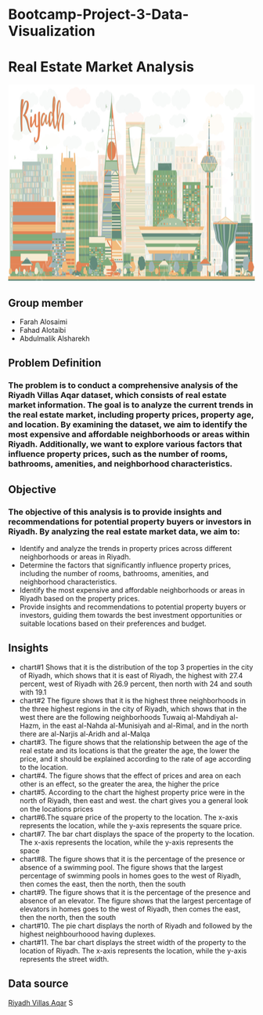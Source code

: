 # Bootcamp-Project-3-Data-Visualization

# Real Estate Market Analysis

<img width="8000" height="400" alt="Screen Shot 1444-06-17 at 9 20 35 AM" src="ry22.png">

## Group member
- Farah Alosaimi
- Fahad Alotaibi
- Abdulmalik Alsharekh

## Problem Definition
### The problem is to conduct a comprehensive analysis of the Riyadh Villas Aqar dataset, which consists of real estate market information. The goal is to analyze the current trends in the real estate market, including property prices, property age, and location. By examining the dataset, we aim to identify the most expensive and affordable neighborhoods or areas within Riyadh. Additionally, we want to explore various factors that influence property prices, such as the number of rooms, bathrooms, amenities, and neighborhood characteristics.

## Objective
### The objective of this analysis is to provide insights and recommendations for potential property buyers or investors in Riyadh. By analyzing the real estate market data, we aim to:

- Identify and analyze the trends in property prices across different neighborhoods or areas in Riyadh.
- Determine the factors that significantly influence property prices, including the number of rooms, bathrooms, amenities, and neighborhood characteristics.
- Identify the most expensive and affordable neighborhoods or areas in Riyadh based on the property prices.
- Provide insights and recommendations to potential property buyers or investors, guiding them towards the best investment opportunities or suitable locations based on their preferences and budget.

## Insights
- chart#1 Shows that it is the distribution of the top 3 properties in the city of Riyadh, which shows that it is east of Riyadh, the highest with 27.4 percent, west of Riyadh with 26.9 percent, then north with 24 and south with 19.1
- chart#2 The figure shows that it is the highest three neighborhoods in the three highest regions in the city of Riyadh, which shows that in the west there are the following neighborhoods Tuwaiq al-Mahdiyah al-Hazm, in the east al-Nahda al-Munisiyah and al-Rimal, and in the north there are al-Narjis al-Aridh and al-Malqa
- chart#3. The figure shows that the relationship between the age of the real estate and its locations is that the greater the age, the lower the price, and it should be explained according to the rate of age according to the location.
- chart#4. The figure shows that the effect of prices and area on each other is an effect, so the greater the area, the higher the price
- chart#5. According to the chart the highest property price were in the north of Riyadh, then east and west. the chart gives you a general look on the locations prices 
- chart#6.The square price of the property to the location. The x-axis represents the location, while the y-axis represents the square price.
- chart#7. The bar chart displays the space of the property to the location. The x-axis represents the location, while the y-axis represents the space
- chart#8. The figure shows that it is the percentage of the presence or absence of a swimming pool. The figure shows that the largest percentage of swimming pools in homes goes to the west of Riyadh, then comes the east, then the north, then the south
- chart#9. The figure shows that it is the percentage of the presence and absence of an elevator. The figure shows that the largest percentage of elevators in homes goes to the west of Riyadh, then comes the east, then the north, then the south
- chart#10. The pie chart displays the north of Riyadh and followed by the highest neighbourhoood having duplexes.
- chart#11. The bar chart displays the street width of the property to the location of Riyadh. The x-axis represents the location, while the y-axis represents the street width.


## Data source
[Riyadh Villas Aqar](https://www.kaggle.com/datasets/reemamuhammed/riyadh-villas-aqar)
S

